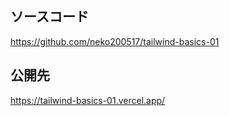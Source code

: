 ## ソースコード

https://github.com/neko200517/tailwind-basics-01

## 公開先

https://tailwind-basics-01.vercel.app/